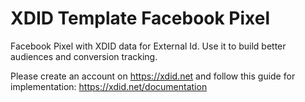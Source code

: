 # XDID Template Facebook Pixel
Facebook Pixel with XDID data for External Id. Use it to build better audiences and conversion tracking.

Please create an account on https://xdid.net and follow this guide for implementation: https://xdid.net/documentation
